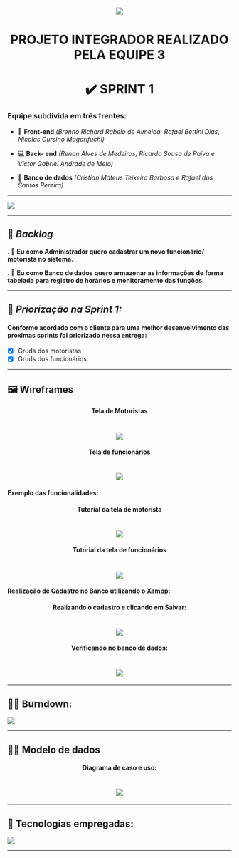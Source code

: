  ## <h1 align="center"> ![](https://github.com/DevSlim001/PI_2020.2/blob/master/logotipocomum.jpg) </h1> 
# <h1 align="center"> PROJETO INTEGRADOR REALIZADO PELA EQUIPE 3 </h1> 
## <h1 align="center"> :heavy_check_mark: SPRINT 1 </h1>

 ### Equipe subdivida em três frentes:

- :art: **Front-end** *(Brenno Richard Rabelo de Almeida, Rafael Bettini Dias, Nicolas Cursino Magarifuchi)*

- :computer: **Back- end** *(Renan Alves de Medeiros, Ricardo Sousa de Paiva e Victor Gabriel Andrade de Melo)*

- :floppy_disk: **Banco de dados** *(Cristian Mateus Teixeira Barbosa e Rafael dos Santos Pereira)*

--------------------------------------------------------------------------------------------------------------------

![](https://github.com/DevSlim001/PI_2020.2/blob/master/assets/Logocard2.png)

--------------------------------------------------------------------------------------------------------------------
## :bookmark: **_Backlog_**

. :scroll: **Eu como Administrador quero cadastrar um novo funcionário/ motorista no sistema.**

. :scroll: **Eu como Banco de dados quero armazenar as informações de forma tabelada para registro de horários e monitoramento das funções.** 

--------------------------------------------------------------------------------------------------------------------

## :dart: **_Priorização na Sprint 1:_**

#### Conforme acordado com o cliente para uma melhor desenvolvimento das proximas sprints foi priorizado nessa entrega:

- [x] Gruds dos motoristas
- [x] Gruds dos funcionários 

--------------------------------------------------------------------------------------------------------------------

## :framed_picture: Wireframes 

<h4 align="center">  Tela de Motoristas </h4>

 ## <h1 align="center"> ![](https://github.com/DevSlim001/PI_2020.2/blob/Sprint1/CadastroMotoristas.png) </h1> 


<h4 align="center"> Tela de funcionários </h4>

## <h1 align="center">  ![](https://github.com/DevSlim001/PI_2020.2/blob/Sprint1/Cadastro_pesquisaFuncinário.png) </h1> 

#### Exemplo das funcionalidades:

<h4 align="center"> Tutorial da tela de motorista </h4>

## <h1 align="center"> ![](https://github.com/DevSlim001/PI_2020.2/blob/Sprint1/TutorialMotoristas.png) </h1>


<h4 align="center">  Tutorial da tela de funcionários </h4>

## <h1 align="center">  ![](https://github.com/DevSlim001/PI_2020.2/blob/Sprint1/Tutorial_funcionário.png) </h1>

####  Realização de Cadastro no Banco utilizando o Xampp:

<h4 align="center"> Realizando o cadastro e clicando em Salvar: </h4>

## <h1 align="center"> ![](https://github.com/DevSlim001/PI_2020.2/blob/Sprint1/exemploCadastro.png) </h1>

<h4 align="center"> Verificando no banco de dados: </h4>

## <h1 align="center"> ![](https://github.com/DevSlim001/PI_2020.2/blob/Sprint1/Provadecadastro.png) </h1>

--------------------------------------------------------------------------------------------------------------------

## :running_man: Burndown:

![](https://github.com/DevSlim001/PI_2020.2/blob/Sprint1/GraficoBurdowncerto.png)

--------------------------------------------------------------------------------------------------------------------

## :man_technologist: Modelo de dados

<h4 align="center"> Diagrama de caso e uso:  </h4>

## <h1 align="center"> ![](https://github.com/DevSlim001/PI_2020.2/blob/master/assets/DiagramaMCU.png) </h1>

--------------------------------------------------------------------------------------------------------------------

## :rocket: Tecnologias empregadas:

![](https://github.com/DevSlim001/PI_2020.2/blob/master/assets/tecnology_sprint0.png)

--------------------------------------------------------------------------------------------------------------------

 



 









